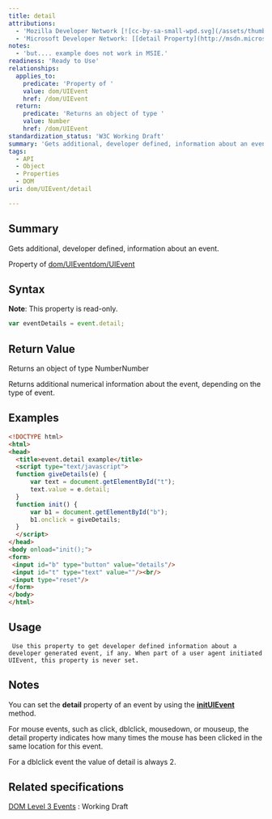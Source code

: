 ```yaml
---
title: detail
attributions:
  - 'Mozilla Developer Network [![cc-by-sa-small-wpd.svg](/assets/thumb/8/8c/cc-by-sa-small-wpd.svg/120px-cc-by-sa-small-wpd.svg.png)](http://creativecommons.org/licenses/by-sa/3.0/us/): [[event.detail](https://developer.mozilla.org/en-US/docs/Web/API/event.detail) Article]'
  - 'Microsoft Developer Network: [[detail Property](http://msdn.microsoft.com/en-us/library/ie/ff974802(v=vs.85).aspx) Article]'
notes:
  - 'but.... example does not work in MSIE.'
readiness: 'Ready to Use'
relationships:
  applies_to:
    predicate: 'Property of '
    value: dom/UIEvent
    href: /dom/UIEvent
  return:
    predicate: 'Returns an object of type '
    value: Number
    href: /dom/UIEvent
standardization_status: 'W3C Working Draft'
summary: 'Gets additional, developer defined, information about an event.'
tags:
  - API
  - Object
  - Properties
  - DOM
uri: dom/UIEvent/detail

---
```

## <span>Summary</span>

Gets additional, developer defined, information about an event.

Property of [dom/UIEvent](/dom/UIEvent)[dom/UIEvent](/dom/UIEvent)

## <span>Syntax</span>

**Note**: This property is read-only.

``` js
var eventDetails = event.detail;
```

## <span>Return Value</span>

Returns an object of type NumberNumber

Returns additional numerical information about the event, depending on the type of event.

## <span>Examples</span>

``` html
<!DOCTYPE html>
<html>
<head>
  <title>event.detail example</title>
  <script type="text/javascript">
  function giveDetails(e) {
      var text = document.getElementById("t");
      text.value = e.detail;
  }
  function init() {
      var b1 = document.getElementById("b");
      b1.onclick = giveDetails;
  }
  </script>
</head>
<body onload="init();">
<form>
 <input id="b" type="button" value="details"/>
 <input id="t" type="text" value=""/><br/>
 <input type="reset"/>
</form>
</body>
</html>
```

## <span>Usage</span>

     Use this property to get developer defined information about a developer generated event, if any. When part of a user agent initiated UIEvent, this property is never set.

## <span>Notes</span>

You can set the **detail** property of an event by using the [**initUIEvent**](/dom/UIEvent/initUIEvent) method.

For mouse events, such as click, dblclick, mousedown, or mouseup, the detail property indicates how many times the mouse has been clicked in the same location for this event.

For a dblclick event the value of detail is always 2.

## <span>Related specifications</span>

[DOM Level 3 Events](http://www.w3.org/TR/DOM-Level-3-Events/)
:   Working Draft
